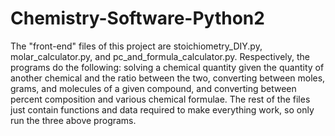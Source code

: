 # Chemistry-Software-Python2
The "front-end" files of this project are stoichiometry_DIY.py, molar_calculator.py, and pc_and_formula_calculator.py. Respectively, the programs do the following: solving a chemical quantity given the quantity of another chemical and the ratio between the two, converting between moles, grams, and molecules of a given compound, and converting between percent composition and various chemical formulae. The rest of the files just contain functions and data required to make everything work, so only run the three above programs.
